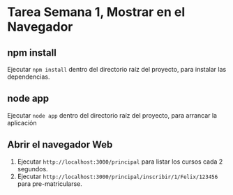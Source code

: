 # Tarea Semana 1, Mostrar en el Navegador

## npm install

Ejecutar `npm install` dentro del directorio raíz del proyecto, para instalar las dependencias.

## node app

Ejecutar `node app` dentro del directorio raíz del proyecto, para arrancar la aplicación

## Abrir el navegador Web

1. Ejecutar `http://localhost:3000/principal` para listar los cursos cada 2 segundos.
2. Ejecutar `http://localhost:3000/principal/inscribir/1/Felix/123456` para pre-matricularse.
